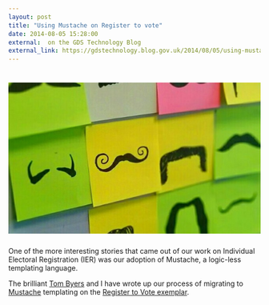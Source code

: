 ```yaml
---
layout: post
title: "Using Mustache on Register to vote"
date: 2014-08-05 15:28:00
external:  on the GDS Technology Blog
external_link: https://gdstechnology.blog.gov.uk/2014/08/05/using-mustache-with-the-play-framework/
---
```


# ![Mustaches]

One of the more interesting stories that came out of our work on Individual Electoral Registration (IER) was our adoption of Mustache, a logic-less templating language.

The brilliant [Tom Byers] and I have wrote up our process of migrating to [Mustache] templating on the [Register to Vote exemplar].

[Mustaches]: /assets/mustaches.jpg
[Mustache]: http://mustache.github.io/
[Register to Vote exemplar]: https://www.gov.uk/transformation/register-to-vote
[Tom Byers]: https://github.com/tombye
